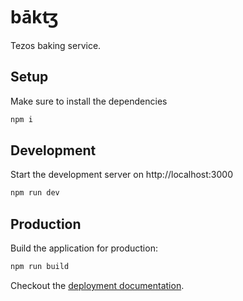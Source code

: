 # bākꜩ
Tezos baking service.

## Setup

Make sure to install the dependencies

```bash
npm i
```

## Development

Start the development server on http://localhost:3000

```bash
npm run dev
```

## Production

Build the application for production:

```bash
npm run build
```

Checkout the [deployment documentation](https://v3.nuxtjs.org/docs/deployment).